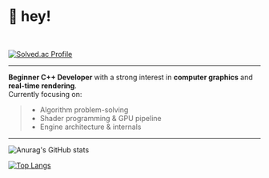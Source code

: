 👋 hey!
===
<br>

[![Solved.ac Profile](http://mazassumnida.wtf/api/v2/generate_badge?boj=dev_hana)](https://solved.ac/dev_hana/)
<br>

*****
**Beginner C++ Developer** with a strong interest in **computer graphics** and **real-time rendering**.  
Currently focusing on:
> - Algorithm problem-solving
> - Shader programming & GPU pipeline
> - Engine architecture & internals
*****

![Anurag's GitHub stats](https://github-readme-stats.vercel.app/api?username=DevHana86&show_icons=true&theme=highcontrast)

[![Top Langs](https://github-readme-stats.vercel.app/api/top-langs/?username=DevHana86&theme=highcontrast)](https://github.com/anuraghazra/github-readme-stats)
